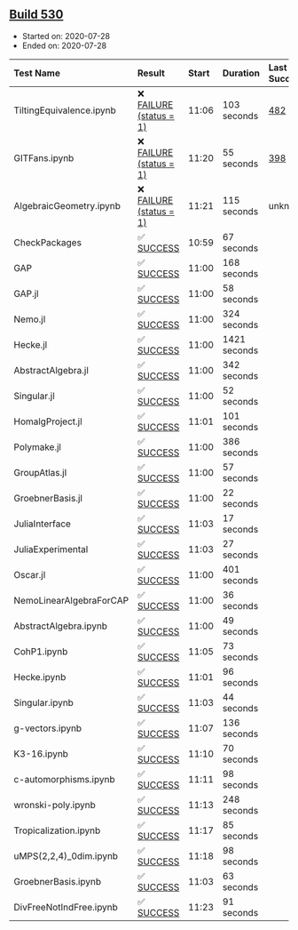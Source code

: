 ## [Build 530](https://oscarci.mathematik.uni-kl.de/job/oscar-stable/530/)

* Started on: 2020-07-28
* Ended on: 2020-07-28

| Test Name    | Result | Start | Duration | Last Success | First Failure |
|:-------------|:-------|:------|:---------|:-------------|:--------------|
| TiltingEquivalence.ipynb | ❌ [FAILURE (status = 1)](https://oscarci.mathematik.uni-kl.de/job/oscar-stable/530/artifact/logs/build-530/TiltingEquivalence.ipynb.log) | 11:06 | 103 seconds | [482](https://oscarci.mathematik.uni-kl.de/job/oscar-stable/482/) | [483](https://oscarci.mathematik.uni-kl.de/job/oscar-stable/483/) |
| GITFans.ipynb | ❌ [FAILURE (status = 1)](https://oscarci.mathematik.uni-kl.de/job/oscar-stable/530/artifact/logs/build-530/GITFans.ipynb.log) | 11:20 | 55 seconds | [398](https://oscarci.mathematik.uni-kl.de/job/oscar-stable/398/) | [399](https://oscarci.mathematik.uni-kl.de/job/oscar-stable/399/) |
| AlgebraicGeometry.ipynb | ❌ [FAILURE (status = 1)](https://oscarci.mathematik.uni-kl.de/job/oscar-stable/530/artifact/logs/build-530/AlgebraicGeometry.ipynb.log) | 11:21 | 115 seconds | unknown | unknown |
| CheckPackages | ✅ [SUCCESS](https://oscarci.mathematik.uni-kl.de/job/oscar-stable/530/artifact/logs/build-530/CheckPackages.log) | 10:59 | 67 seconds |  |  |
| GAP | ✅ [SUCCESS](https://oscarci.mathematik.uni-kl.de/job/oscar-stable/530/artifact/logs/build-530/GAP.log) | 11:00 | 168 seconds |  |  |
| GAP.jl | ✅ [SUCCESS](https://oscarci.mathematik.uni-kl.de/job/oscar-stable/530/artifact/logs/build-530/GAP.jl.log) | 11:00 | 58 seconds |  |  |
| Nemo.jl | ✅ [SUCCESS](https://oscarci.mathematik.uni-kl.de/job/oscar-stable/530/artifact/logs/build-530/Nemo.jl.log) | 11:00 | 324 seconds |  |  |
| Hecke.jl | ✅ [SUCCESS](https://oscarci.mathematik.uni-kl.de/job/oscar-stable/530/artifact/logs/build-530/Hecke.jl.log) | 11:00 | 1421 seconds |  |  |
| AbstractAlgebra.jl | ✅ [SUCCESS](https://oscarci.mathematik.uni-kl.de/job/oscar-stable/530/artifact/logs/build-530/AbstractAlgebra.jl.log) | 11:00 | 342 seconds |  |  |
| Singular.jl | ✅ [SUCCESS](https://oscarci.mathematik.uni-kl.de/job/oscar-stable/530/artifact/logs/build-530/Singular.jl.log) | 11:00 | 52 seconds |  |  |
| HomalgProject.jl | ✅ [SUCCESS](https://oscarci.mathematik.uni-kl.de/job/oscar-stable/530/artifact/logs/build-530/HomalgProject.jl.log) | 11:01 | 101 seconds |  |  |
| Polymake.jl | ✅ [SUCCESS](https://oscarci.mathematik.uni-kl.de/job/oscar-stable/530/artifact/logs/build-530/Polymake.jl.log) | 11:00 | 386 seconds |  |  |
| GroupAtlas.jl | ✅ [SUCCESS](https://oscarci.mathematik.uni-kl.de/job/oscar-stable/530/artifact/logs/build-530/GroupAtlas.jl.log) | 11:00 | 57 seconds |  |  |
| GroebnerBasis.jl | ✅ [SUCCESS](https://oscarci.mathematik.uni-kl.de/job/oscar-stable/530/artifact/logs/build-530/GroebnerBasis.jl.log) | 11:00 | 22 seconds |  |  |
| JuliaInterface | ✅ [SUCCESS](https://oscarci.mathematik.uni-kl.de/job/oscar-stable/530/artifact/logs/build-530/JuliaInterface.log) | 11:03 | 17 seconds |  |  |
| JuliaExperimental | ✅ [SUCCESS](https://oscarci.mathematik.uni-kl.de/job/oscar-stable/530/artifact/logs/build-530/JuliaExperimental.log) | 11:03 | 27 seconds |  |  |
| Oscar.jl | ✅ [SUCCESS](https://oscarci.mathematik.uni-kl.de/job/oscar-stable/530/artifact/logs/build-530/Oscar.jl.log) | 11:00 | 401 seconds |  |  |
| NemoLinearAlgebraForCAP | ✅ [SUCCESS](https://oscarci.mathematik.uni-kl.de/job/oscar-stable/530/artifact/logs/build-530/NemoLinearAlgebraForCAP.log) | 11:00 | 36 seconds |  |  |
| AbstractAlgebra.ipynb | ✅ [SUCCESS](https://oscarci.mathematik.uni-kl.de/job/oscar-stable/530/artifact/logs/build-530/AbstractAlgebra.ipynb.log) | 11:00 | 49 seconds |  |  |
| CohP1.ipynb | ✅ [SUCCESS](https://oscarci.mathematik.uni-kl.de/job/oscar-stable/530/artifact/logs/build-530/CohP1.ipynb.log) | 11:05 | 73 seconds |  |  |
| Hecke.ipynb | ✅ [SUCCESS](https://oscarci.mathematik.uni-kl.de/job/oscar-stable/530/artifact/logs/build-530/Hecke.ipynb.log) | 11:01 | 96 seconds |  |  |
| Singular.ipynb | ✅ [SUCCESS](https://oscarci.mathematik.uni-kl.de/job/oscar-stable/530/artifact/logs/build-530/Singular.ipynb.log) | 11:03 | 44 seconds |  |  |
| g-vectors.ipynb | ✅ [SUCCESS](https://oscarci.mathematik.uni-kl.de/job/oscar-stable/530/artifact/logs/build-530/g-vectors.ipynb.log) | 11:07 | 136 seconds |  |  |
| K3-16.ipynb | ✅ [SUCCESS](https://oscarci.mathematik.uni-kl.de/job/oscar-stable/530/artifact/logs/build-530/K3-16.ipynb.log) | 11:10 | 70 seconds |  |  |
| c-automorphisms.ipynb | ✅ [SUCCESS](https://oscarci.mathematik.uni-kl.de/job/oscar-stable/530/artifact/logs/build-530/c-automorphisms.ipynb.log) | 11:11 | 98 seconds |  |  |
| wronski-poly.ipynb | ✅ [SUCCESS](https://oscarci.mathematik.uni-kl.de/job/oscar-stable/530/artifact/logs/build-530/wronski-poly.ipynb.log) | 11:13 | 248 seconds |  |  |
| Tropicalization.ipynb | ✅ [SUCCESS](https://oscarci.mathematik.uni-kl.de/job/oscar-stable/530/artifact/logs/build-530/Tropicalization.ipynb.log) | 11:17 | 85 seconds |  |  |
| uMPS(2,2,4)_0dim.ipynb | ✅ [SUCCESS](https://oscarci.mathematik.uni-kl.de/job/oscar-stable/530/artifact/logs/build-530/uMPS-2-2-4-_0dim.ipynb.log) | 11:18 | 98 seconds |  |  |
| GroebnerBasis.ipynb | ✅ [SUCCESS](https://oscarci.mathematik.uni-kl.de/job/oscar-stable/530/artifact/logs/build-530/GroebnerBasis.ipynb.log) | 11:03 | 63 seconds |  |  |
| DivFreeNotIndFree.ipynb | ✅ [SUCCESS](https://oscarci.mathematik.uni-kl.de/job/oscar-stable/530/artifact/logs/build-530/DivFreeNotIndFree.ipynb.log) | 11:23 | 91 seconds |  |  |
